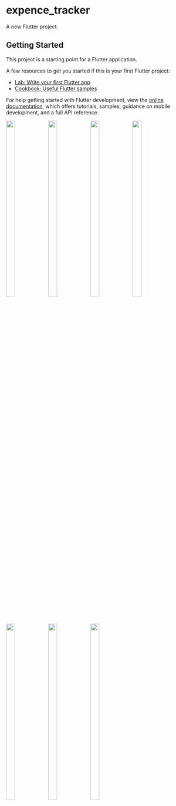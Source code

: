 # expence_tracker

A new Flutter project.

## Getting Started

This project is a starting point for a Flutter application.

A few resources to get you started if this is your first Flutter project:

- [Lab: Write your first Flutter app](https://docs.flutter.dev/get-started/codelab)
- [Cookbook: Useful Flutter samples](https://docs.flutter.dev/cookbook)

For help getting started with Flutter development, view the
[online documentation](https://docs.flutter.dev/), which offers tutorials,
samples, guidance on mobile development, and a full API reference.
<p>
 <img src = "https://github.com/RajKhatri1/expence_tracker/assets/115798958/ceef9aa9-c402-4776-b30f-5913394250e1"width=22% height=35%>
  <img src = "https://github.com/RajKhatri1/expence_tracker/assets/115798958/a46de13e-af58-4f6a-8f97-133f7e3fc058"width=22% height=35%>
  <img src = "https://github.com/RajKhatri1/expence_tracker/assets/115798958/d2464b75-d656-48ba-985f-b9dd1e8974d9"width=22% height=35%>
  <img src = "https://github.com/RajKhatri1/expence_tracker/assets/115798958/cf3dc1a9-cbd2-4142-a633-c4154c4b58cd"width=22% height=35%>
  <img src = "https://github.com/RajKhatri1/expence_tracker/assets/115798958/58348ac8-70f0-448e-937e-cc0d04c4f619"width=22% height=35%>
  <img src = "https://github.com/RajKhatri1/expence_tracker/assets/115798958/c9ce9bf3-4bd0-4bbb-a17a-e244d0a3cb48"width=22% height=35%>
  <img src = "https://github.com/RajKhatri1/expence_tracker/assets/115798958/0ba22eea-b2ff-43f7-8528-18e1d4c9f371"width=22% height=35%>
</p>



